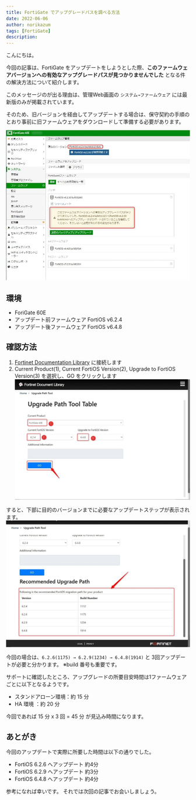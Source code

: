 ```yaml
---
title: FortiGate でアップグレードパスを調べる方法
date: 2022-06-06
author: norikazum
tags: [FortiGate]
description: 
---
```


こんにちは。

今回の記事は、FortiGate をアップデートをしようとした際、**このファームウェアバージョンへの有効なアップグレードパスが見つかりませんでした** となる件の解決方法について紹介します。

このメッセージのが出る理由は、管理Web画面の `システム→ファームウェア` には最新版のみが掲載されています。

そのため、旧バージョンを経由してアップデートする場合は、保守契約の手順のとおり事前に旧ファームウェアをダウンロードして準備する必要があります。

![](images/2022-03-17_16h23_04.jpg)

## 環境
- ForiGate 60E
- アップデート前ファームウェア FortiOS v6.2.4
- アップデート後ファームウェア FortiOS v6.4.8

## 確認方法

1. [Fortinet Documentation Library](https://docs.fortinet.com/upgrade-tool) に接続します
1. Current Product(1), Current FortiOS Version(2), Upgrade to FortiOS Version(3) を選択し、GO をクリックします
![](images/2022-03-17_17h32_11.jpg)

すると、下部に目的のバージョンまでに必要なアップデートステップが表示されます。
![](images/2022-03-17_17h33_31.jpg)

今回の場合は、`6.2.6(1175) → 6.2.9(1234) → 6.4.8(1914)` と 3回アップデートが必要と分かります。
※build 番号も重要です。

サポートに確認したところ、アップグレードの所要目安時間は1ファームウェアごとに以下となるようです。

- スタンドアローン環境：約 15 分
- HA 環境 ：約 20 分

今回であれば 15 分 x 3 回 = 45 分 が見込み時間になります。

## あとがき

今回のアップデートで実際に所要した時間は以下の通りでした。

- FortiOS 6.2.6 へアップデート 約4分
- FortiOS 6.2.9 へアップデート 約3分
- FortiOS 6.4.8 へアップデート 約4分

参考になれば幸いです。
それでは次回の記事でお会いしましょう。
